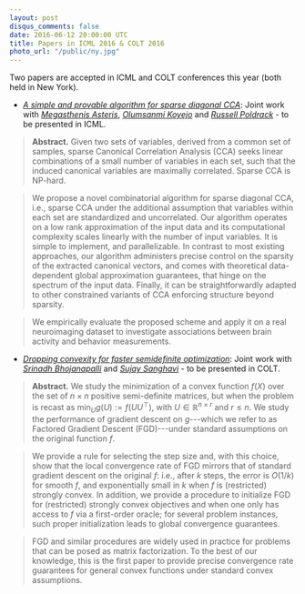 ```yaml
---
layout: post
disqus_comments: false
date: 2016-06-12 20:00:00 UTC
title: Papers in ICML 2016 & COLT 2016
photo_url: "/public/ny.jpg"
---
```


Two papers are accepted in ICML and COLT conferences this year (both held in New York).

- [*A simple and provable algorithm for sparse diagonal CCA*](/pubs/Conferences/cca.pdf): 
Joint work with [*Megasthenis Asteris*](http://megasthenis.github.io/), [*Olumsanmi Koyejo*](http://sanmik.github.io/) 
and [*Russell Poldrack*](https://poldracklab.stanford.edu/) - to be presented in ICML.

>**Abstract.** 
>Given two sets of variables, derived from a common set of samples,
sparse Canonical Correlation Analysis (CCA)
seeks linear combinations of a small number of variables in each set,
such that the induced canonical variables are maximally correlated.
Sparse CCA is NP-hard.

>We propose a novel combinatorial algorithm for sparse diagonal CCA, 
i.e., sparse CCA under the additional assumption that variables within each set are standardized and uncorrelated.
Our algorithm operates on a low rank approximation of the input data and its computational complexity scales linearly with the number of input variables.
It is simple to implement, and parallelizable.
In contrast to most existing approaches, 
our algorithm administers precise control on the sparsity of the extracted canonical vectors,
and comes with theoretical data-dependent global approximation guarantees, that hinge on the spectrum of the input data.
Finally, it can be straightforwardly adapted to other constrained variants of CCA enforcing structure beyond sparsity.

>We empirically evaluate the proposed scheme
and apply it on a real neuroimaging dataset to investigate associations between brain activity and behavior measurements.

- [*Dropping convexity for faster semidefinite optimization*](/pubs/Conferences/FGD.pdf):
Joint work with [*Srinadh Bhojanapalli*](http://ttic.uchicago.edu/~srinadh/) and [*Sujay Sanghavi*](http://users.ece.utexas.edu/~sanghavi/) - to be presented in COLT.

>**Abstract.** 
>We study the minimization of a convex function $f(X)$ over the set of $n\times n$ positive semi-definite matrices, 
but when the problem is recast as $\min_U g(U) :=  f(UU^\top)$, with $U \in \mathbb{R}^{n \times r}$ and $r\leq n$. 
We study the performance of gradient descent on $g$---which we refer to as Factored Gradient Descent (FGD)---under standard assumptions on the original function $f$.

>We provide a rule for selecting the step size and, with this choice, show that the local convergence rate of FGD mirrors that of standard gradient descent on the original $f$: i.e., after $k$ steps, the error is $O(1/k)$ for smooth $f$, and exponentially small in $k$ when $f$ is (restricted) strongly convex. 
In addition, we provide a procedure to initialize FGD for (restricted) strongly convex objectives and when one only has access to $f$ via a first-order oracle; for several problem instances, such proper initialization leads to global convergence guarantees.

>FGD and similar procedures are widely used in practice for problems that can be posed as matrix factorization.
To the best of our knowledge, this is the first paper to provide precise convergence rate guarantees for general convex functions under standard convex assumptions.